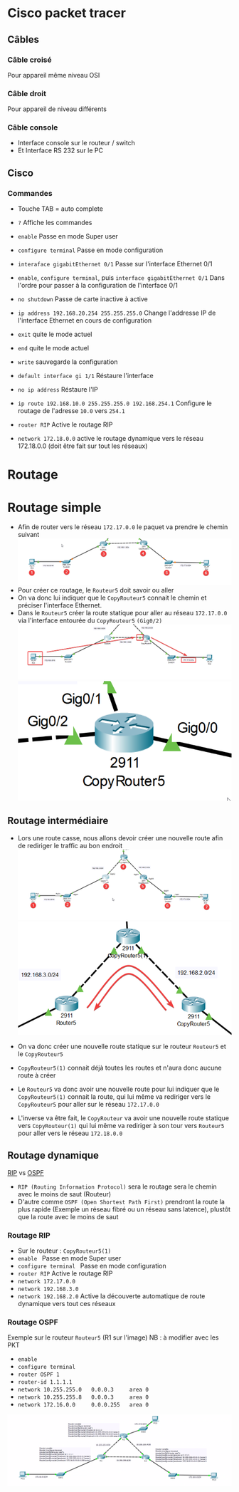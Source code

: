 # Cisco packet tracer
## Câbles
### Câble croisé
Pour appareil même niveau OSI
### Câble droit
Pour appareil de niveau différents
### Câble console
- Interface console sur le routeur / switch
- Et Interface RS 232 sur le PC
## Cisco
### Commandes
- Touche TAB = auto complete
- `?` Affiche les commandes
- `enable` Passe en mode Super user
- `configure terminal` Passe en mode configuration
- `interaface gigabitEthernet 0/1` Passe sur l'interface Ethernet 0/1

- `enable`, `configure terminal`, puis `interface gigabitEthernet 0/1` Dans l'ordre pour passer à la configuration de l'interface 0/1

- `no shutdown` Passe de carte inactive à active

- `ip address 192.168.20.254 255.255.255.0` Change l'addresse IP de l'interface Ethernet en cours de configuration

- `exit` quite le mode actuel
- `end` quite le mode actuel

- `write` sauvegarde la configuration

- `default interface gi 1/1` Réstaure l'interface
- `no ip address` Réstaure l'IP

- `ip route 192.168.10.0 255.255.255.0 192.168.254.1` Configure le routage de l'adresse `10.0` vers `254.1`

- `router RIP` Active le routage RIP
- `network 172.18.0.0` active le routage dynamique vers le réseau 172.18.0.0 (doit être fait sur tout les réseaux)

# Routage
# Routage simple
- Afin de router vers le réseau `172.17.0.0` le paquet va prendre le chemin suivant
![image cisco](https://github.com/Altherneum/.github/blob/main/note/assets/images/PacketTracer_hxJE4ozS93.png?raw=true)
- Pour créer ce routage, le `Routeur5` doit savoir ou aller
- On va donc lui indiquer que le `CopyRouteur5` connait le chemin et préciser l'interface Ethernet.
- Dans le `Routeur5` créer la route statique pour aller au réseau `172.17.0.0` via l'interface entourée du `CopyRouteur5` `(Gig0/2)`
![image cisco](https://github.com/Altherneum/.github/blob/main/note/assets/images/PacketTracer_nD1Ro5DoIZ.png?raw=true)
![Interface du routeur](https://github.com/Altherneum/.github/blob/main/note/assets/images/PacketTracer_FvUjtKC88s.png?raw=true)
## Routage intermédiaire
- Lors une route casse, nous allons devoir créer une nouvelle route afin de rediriger le traffic au bon endroit
![Image cisco avec route en moins](https://github.com/Altherneum/.github/blob/main/note/assets/images/PacketTracer_1LaxJbFkfa.png?raw=true)
![Image cisco bis](https://github.com/Altherneum/.github/blob/main/note/assets/images/PacketTracer_xEZwjLLbZI.png?raw=true)
- On va donc créer une nouvelle route statique sur le routeur `Routeur5` et le `CopyRouteur5`
- `CopyRouteur5(1)` connait déjà toutes les routes et n'aura donc aucune route à créer

- Le `Routeur5` va donc avoir une nouvelle route pour lui indiquer que le `CopyRouteur5(1)` connait la route, qui lui même va rediriger vers le `CopyRouteur5` pour aller sur le réseau `172.17.0.0`
- L'inverse va être fait, le `CopyRouteur` va avoir une nouvelle route statique vers `CopyRouteur(1)` qui lui même va rediriger à son tour vers `Routeur5` pour aller vers le réseau `172.18.0.0`
## Routage dynamique
[RIP](https://fr.wikipedia.org/wiki/Routing_Information_Protocol) vs [OSPF](https://fr.wikipedia.org/wiki/Open_Shortest_Path_First)
- `RIP (Routing Information Protocol)` sera le routage sera le chemin avec le moins de saut (Routeur)
- D'autre comme `OSPF (Open Shortest Path First)` prendront la route la plus rapide (Exemple un réseau fibré ou un réseau sans latence), plustôt que la route avec le moins de saut
### Routage RIP
- Sur le routeur : `CopyRouteur5(1)`
-  `enable ` Passe en mode Super user
- `configure terminal ` Passe en mode configuration
- `router RIP` Active le routage RIP
- `network 172.17.0.0`
- `network 192.168.3.0`
- `network 192.168.2.0` Active la découverte automatique de route dynamique vers tout ces réseaux
### Routage OSPF
Exemple sur le routeur `Routeur5` 
(R1 sur l'image) NB : à modifier avec les PKT
- `enable`
- `configure terminal`
- `router OSPF 1`
- `router-id 1.1.1.1`
- `network 10.255.255.0   0.0.0.3     area 0`
- `network 10.255.255.8   0.0.0.3     area 0`
- `network 172.16.0.0     0.0.0.255   area 0`

![cisco OSPF image](https://github.com/Altherneum/.github/blob/main/note/assets/images/ms-teams_9knjVRjsVE.png?raw=true)